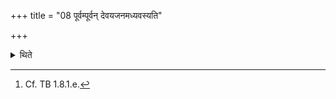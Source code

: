 +++
title = "08 पूर्वम्पूर्वन् देवयजनमध्यवस्यति"

+++

<details><summary>थिते</summary>

8. (For every one of the ten or seven offerings) he resides in a sacrificial ground (more and more) to the east and to the east.[^1]  

[^1]: Cf. TB 1.8.1.e.  
</details>
